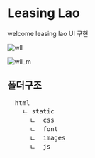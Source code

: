 <h1>Leasing Lao</h1>


welcome leasing lao UI 구현 


![wll](https://user-images.githubusercontent.com/54253060/159152628-29898906-be50-4cfb-9034-c25865e2884d.png)


![wll_m](https://user-images.githubusercontent.com/54253060/159152629-695cd453-a31e-4705-a035-f875d16ce9f8.png)



<h2>폴더구조</h2>
<pre>
  html 
    ㄴ static 
      ㄴ  css
      ㄴ  font
      ㄴ  images
      ㄴ  js
</pre>








